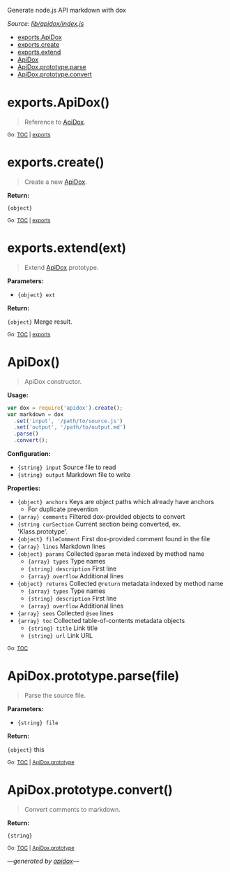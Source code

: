 Generate node.js API markdown with dox

_Source: [lib/apidox/index.js](../lib/apidox/index.js)_

<a name="tableofcontents"></a>

- <a name="toc_exportsapidox"></a><a name="toc_exports"></a>[exports.ApiDox](#exportsapidox)
- <a name="toc_exportscreate"></a>[exports.create](#exportscreate)
- <a name="toc_exportsextendext"></a>[exports.extend](#exportsextendext)
- <a name="toc_apidox"></a>[ApiDox](#apidox)
- <a name="toc_apidoxprototypeparsefile"></a><a name="toc_apidoxprototype"></a>[ApiDox.prototype.parse](#apidoxprototypeparsefile)
- <a name="toc_apidoxprototypeconvert"></a>[ApiDox.prototype.convert](#apidoxprototypeconvert)

<a name="exports"></a>

# exports.ApiDox()

> Reference to [ApiDox](#apidox).

<sub>Go: [TOC](#tableofcontents) | [exports](#toc_exports)</sub>

# exports.create()

> Create a new [ApiDox](#apidox).

**Return:**

`{object}`

<sub>Go: [TOC](#tableofcontents) | [exports](#toc_exports)</sub>

# exports.extend(ext)

> Extend [ApiDox](#apidox).prototype.

**Parameters:**

- `{object} ext`

**Return:**

`{object}` Merge result.

<sub>Go: [TOC](#tableofcontents) | [exports](#toc_exports)</sub>

# ApiDox()

> ApiDox constructor.

**Usage:**

```js
var dox = require('apidox').create();
var markdown = dox
  .set('input', '/path/to/source.js')
  .set('output', '/path/to/output.md')
  .parse()
  .convert();
```

**Configuration:**

- `{string} input` Source file to read
- `{string} output` Markdown file to write

**Properties:**

- `{object} anchors` Keys are object paths which already have anchors
  - For duplicate prevention
- `{array} comments` Filtered dox-provided objects to convert
- `{string curSection` Current section being converted, ex. 'Klass.prototype'.
- `{object} fileComment` First dox-provided comment found in the file
- `{array} lines` Markdown lines
- `{object} params` Collected `@param` meta indexed by method name
  - `{array} types` Type names
  - `{string} description` First line
  - `{array} overflow` Additional lines
- `{object} returns` Collected `@return` metadata indexed by method name
  - `{array} types` Type names
  - `{string} description` First line
  - `{array} overflow` Additional lines
- `{array} sees` Collected `@see` lines
- `{array} toc` Collected table-of-contents metadata objects
  - `{string} title` Link title
  - `{string} url` Link URL

<sub>Go: [TOC](#tableofcontents)</sub>

<a name="apidoxprototype"></a>

# ApiDox.prototype.parse(file)

> Parse the source file.

**Parameters:**

- `{string} file`

**Return:**

`{object}` this

<sub>Go: [TOC](#tableofcontents) | [ApiDox.prototype](#toc_apidoxprototype)</sub>

# ApiDox.prototype.convert()

> Convert comments to markdown.

**Return:**

`{string}`

<sub>Go: [TOC](#tableofcontents) | [ApiDox.prototype](#toc_apidoxprototype)</sub>

_&mdash;generated by [apidox](https://github.com/codeactual/apidox)&mdash;_
